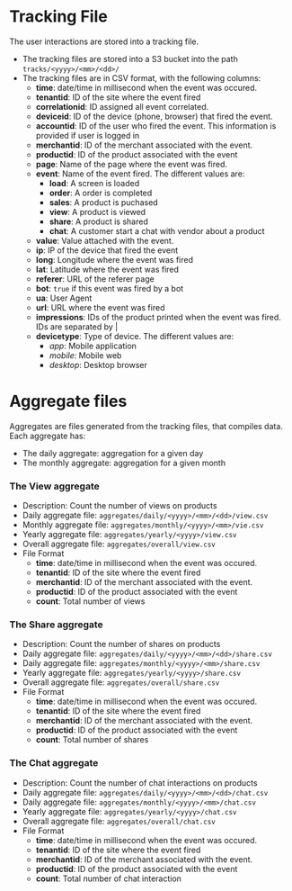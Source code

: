 # Tracking File

The user interactions are stored into a tracking file.

- The tracking files are stored into a S3 bucket into the path ``tracks/<yyyy>/<mm>/<dd>/``
- The tracking files are in CSV format, with the following columns:
    - **time**: date/time in millisecond when the event was occured.
    - **tenantid**: ID of the site where the event fired
    - **correlationid**: ID assigned all event correlated.
    - **deviceid**: ID of the device (phone, browser) that fired the event.
    - **accountid**: ID of the user who fired the event. This information is provided if user is logged in
    - **merchantid**: ID of the merchant associated with the event.
    - **productid**: ID of the product associated with the event
    - **page**: Name of the page where the event was fired.
    - **event**: Name of the event fired. The different values are:
        - **load**: A screen is loaded
        - **order**: A order is completed
        - **sales**: A product is puchased
        - **view**: A product is viewed
        - **share**: A product is shared
        - **chat**: A customer start a chat with vendor about a product
    - **value**: Value attached with the event.
    - **ip**: IP of the device that fired the event
    - **long**: Longitude where the event was fired
    - **lat**: Latitude where the event was fired
    - **referer**: URL of the referer page
    - **bot**: `true` if this event was fired by a bot
    - **ua**: User Agent
    - **url**: URL where the event was fired
    - **impressions**: IDs of the product printed when the event was fired. IDs are separated by |
    - **devicetype**: Type of device. The different values are:
        - *app*: Mobile application
        - *mobile*: Mobile web
        - *desktop*: Desktop browser

# Aggregate files

Aggregates are files generated from the tracking files, that compiles data. Each aggregate has:

- The daily aggregate: aggregation for a given day
- The monthly aggregate: aggregation for a given month

### The View aggregate

- Description: Count the number of views on products
- Daily aggregate file: ``aggregates/daily/<yyyy>/<mm>/<dd>/view.csv``
- Monthly aggregate file: ``aggregates/monthly/<yyyy>/<mm>/vie.csv``
- Yearly aggregate file: ``aggregates/yearly/<yyyy>/view.csv``
- Overall aggregate file: ``aggregates/overall/view.csv``
- File Format
    - **time**: date/time in millisecond when the event was occured.
    - **tenantid**: ID of the site where the event fired
    - **merchantid**: ID of the merchant associated with the event.
    - **productid**: ID of the product associated with the event
    - **count**: Total number of views

### The Share aggregate

- Description: Count the number of shares on products
- Daily aggregate file: ``aggregates/daily/<yyyy>/<mm>/<dd>/share.csv``
- Daily aggregate file: ``aggregates/monthly/<yyyy>/<mm>/share.csv``
- Yearly aggregate file: ``aggregates/yearly/<yyyy>/share.csv``
- Overall aggregate file: ``aggregates/overall/share.csv``
- File Format
    - **time**: date/time in millisecond when the event was occured.
    - **tenantid**: ID of the site where the event fired
    - **merchantid**: ID of the merchant associated with the event.
    - **productid**: ID of the product associated with the event
    - **count**: Total number of shares

### The Chat aggregate

- Description: Count the number of chat interactions on products
- Daily aggregate file: ``aggregates/daily/<yyyy>/<mm>/<dd>/chat.csv``
- Daily aggregate file: ``aggregates/monthly/<yyyy>/<mm>/chat.csv``
- Yearly aggregate file: ``aggregates/yearly/<yyyy>/chat.csv``
- Overall aggregate file: ``aggregates/overall/chat.csv``
- File Format
    - **time**: date/time in millisecond when the event was occured.
    - **tenantid**: ID of the site where the event fired
    - **merchantid**: ID of the merchant associated with the event.
    - **productid**: ID of the product associated with the event
    - **count**: Total number of chat interaction
